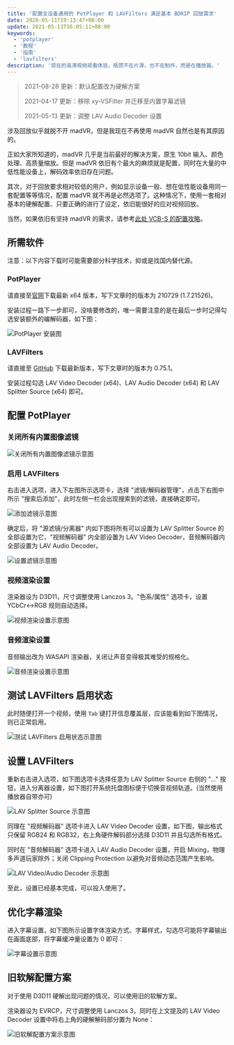 ```yaml
---
title: '配置全设备通用的 PotPlayer 和 LAVFilters 满足基本 BDRIP 回放需求'
date: 2020-05-11T19:13:47+08:00
update: 2021-05-13T16:05:11+08:00
keywords:
  - 'potplayer'
  - '教程'
  - '指南'
  - 'lavfilters'
description: '现在的高清视频观看体验，瓶颈不在片源，也不在制作，而是在播放器。'
---
```


> 2021-08-28 更新：默认配置改为硬解方案
>
> 2021-04-17 更新：移除 xy-VSFilter 并迁移至内置字幕滤镜
>
> 2021-05-13 更新：调整 LAV Audio Decoder 设置

涉及回放似乎就脱不开 madVR，但是我现在不再使用 madVR 自然也是有其原因的。

正如大家所知道的，madVR 几乎是当前最好的解决方案，原生 10bit 输入、颜色处理、高质量缩放。但是 madVR 依旧有个最大的麻烦就是配置，同时在大量的中低性能设备上，解码效率依旧存在问题。

<!--more-->

其次，对于回放要求相对较低的用户，例如显示设备一般、想在低性能设备用同一套配置等等情况，配置 madVR 就不再是必然选项了。这种情况下，使用一套相对基本的硬解配置、只要正确的进行了设定，依旧能很好的应对视频回放。

当然，如果依旧有坚持 madVR 的需求，请参考[此处 VCB-S 的配置攻略](https://vcb-s.com/archives/7228)。

## 所需软件

注意：以下内容下载时可能需要部分科学技术，抑或是找国内替代源。

### PotPlayer

请直接至[官网](https://potplayer.daum.net)下载最新 x64 版本，写下文章时的版本为 210729 (1.7.21526)。

安装过程一路下一步即可，没啥要修改的，唯一需要注意的是在最后一步时记得勾选安装额外的编解码器，如下图：

![PotPlayer 安装图](20200419203943.webp)

### LAVFilters

请直接至 [GitHub](https://github.com/Nevcairiel/LAVFilters/releases) 下载最新版本，写下文章时的版本为 0.75.1。

安装过程勾选 LAV Video Decoder (x64)、LAV Audio Decoder (x64) 和 LAV Splitter Source (x64) 即可。

## 配置 PotPlayer

### 关闭所有内置图像滤镜

![关闭所有内置图像滤镜示意图](20210828100937.webp)

### 启用 LAVFilters

右击进入选项，进入下左图所示选项卡，选择 "滤镜/解码器管理"，点击下右图中所示 "搜索后添加"，此时左侧一栏会出现搜索到的滤镜，直接确定即可。

![添加滤镜示意图](20210828101028.webp)

确定后，将 "源滤镜/分离器" 内如下图将所有可以设置为 LAV Splitter Source 的全部设置为它，"视频解码器" 内全部设置为 LAV Video Decoder，音频解码器内全部设置为 LAV Audio Decoder。

![设置滤镜示意图](20210828101148.webp)

### 视频渲染设置

渲染器设为 D3D11，尺寸调整使用 Lanczos 3。"色系/属性" 选项卡，设置 YCbCr<->RGB 规则自动选择。

![视频渲染设置示意图](20210828110012.webp)

### 音频渲染设置

音频输出改为 WASAPI 渲染器，关闭让声音变得极其难受的规格化。

![音频渲染设置示意图](20210828101937.webp)

## 测试 LAVFilters 启用状态

此时随便打开一个视频，使用 `Tab` 键打开信息覆盖层，应该能看到如下图情况，则已正常启用。

![测试 LAVFilters 启用状态示意图](20200419211847.webp)

## 设置 LAVFilters

重新右击进入选项，如下图选项卡选择任意为 LAV Splitter Source 右侧的 "..." 按钮，进入分离器设置，如下图打开系统托盘图标便于切换音视频轨道。(当然使用播放器自带亦可)

![LAV Splitter Source 示意图](20210828102128.webp)

同理在 "视频解码器" 选项卡进入 LAV Video Decoder 设置，如下图，输出格式只保留 RGB24 和 RGB32，右上角硬件解码部分选择 D3D11 并且勾选所有格式。

同时在 "音频解码器" 选项卡进入 LAV Audio Decoder 设置，开启 Mixing，物理多声道玩家除外；关闭 Clipping Protection 以避免对音频动态范围产生影响。

![LAV Video/Audio Decoder 示意图](20210828102245.webp)

至此，设置已经基本完成，可以投入使用了。

## 优化字幕渲染

进入字幕设置，如下图所示设置字体渲染方式、字幕样式，勾选尽可能将字幕输出在画面底部，将字幕缓冲量设置为 0 即可：

![字幕设置示意图](20210828102454.webp)

## 旧软解配置方案

对于使用 D3D11 硬解出现问题的情况，可以使用旧的软解方案。

渲染器设为 EVRCP，尺寸调整使用 Lanczos 3，同时在上文提及的 LAV Video Decoder 设置中将右上角的硬解解码部分置为 None：

![旧软解配置方案示意图](20210828101703.webp)
